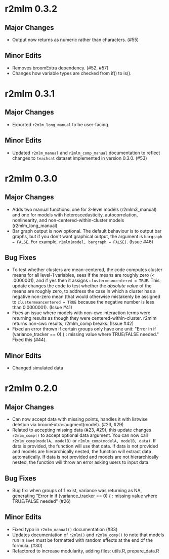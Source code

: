 # r2mlm 0.3.2

## Major Changes

* Output now returns as numeric rather than characters. (#55)

## Minor Edits

* Removes broomExtra dependency. (#52, #57)
* Changes how variable types are checked from if() to is().

# r2mlm 0.3.1

## Major Changes
* Exported `r2mlm_long_manual` to be user-facing.

## Minor Edits
* Updated `r2mlm_manual` and `r2mlm_comp_manual` documentation to reflect changes to `teachsat` dataset implemented in version 0.3.0. (#53)

# r2mlm 0.3.0

## Major Changes
* Adds two manual functions: one for 3-level models (r2mlm3_manual) and one for models with heteroscedasticity, autocorrelation, nonlinearity, and non-centered-within-cluster models (r2mlm_long_manual)
* Bar graph output is now optional. The default behaviour is to output bar graphs, but if you don't want graphical output, the argument is `bargraph = FALSE`. For example, `r2mlm(model, bargraph = FALSE)`. (Issue #46)

## Bug Fixes
* To test whether clusters are mean-centered, the code computes cluster means for all level-1 variables, sees if the means are roughly zero (< .0000001), and if yes then it assigns `clustermeancentered = TRUE`. This update changes the code to test whether the *absolute value* of the means are roughly zero, to address the case in which a cluster has a negative non-zero mean (that would otherwise mistakenly be assigned to `clustermeancentered = TRUE` because the negative number is less than 0.0000001). (Issue #41)
* Fixes an issue where models with non-cwc interaction terms were returning results as though they were centered-within-cluster. r2mlm returns non-cwc results, r2mlm_comp breaks. (Issue #42)
* Fixed an error thrown if certain groups only have one unit: "Error in if (variance_tracker == 0) { : missing value where TRUE/FALSE needed." Fixed this (#44).

## Minor Edits
* Changed simulated data

# r2mlm 0.2.0

## Major Changes
* Can now accept data with missing points, handles it with listwise deletion via broomExtra::augment(model). (#23, #29)
* Related to accepting missing data (#23, #29), this update changes `r2mlm_comp()` to accept optional data argument. You can now call `r2mlm_comp(modelA, modelB)` or `r2mlm_comp(modelA, modelB, data)`. If data is provided, the function will use that data. If data is not provided and models are hierarchically nested, the function will extract data automatically. If data is not provided and models are not hierarchically nested, the function will throw an error asking users to input data.

## Bug Fixes
* Bug fix: when groups of 1 exist, variance was returning as NA, generating "Error in if (variance_tracker == 0) { : missing value where TRUE/FALSE needed" (#26)

## Minor Edits
* Fixed typo in `r2mlm_manual()` documentation (#33)
* Updates documentation of `r2mlm()` and `r2mlm_comp()` to note that models run in `lme4` must be formatted with random effects at the end of the formula. (#30)
* Refactored to increase modularity, adding files: utils.R, prepare_data.R
